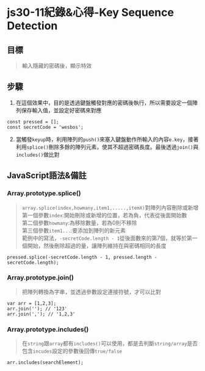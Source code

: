 # js30-11紀錄&心得-Key Sequence Detection
## 目標
>輸入隱藏的密碼後，顯示特效
## 步驟
1. 在這個效果中，目的是透過鍵盤觸發對應的密碼後執行，所以需要設定一個陣列保存輸入值，並設定好密碼來對應
```javascript=
const pressed = [];
const secretCode = 'wesbos';
```
2. 當觸發`keyup`時，利用陣列的`push()`來塞入鍵盤動作所輸入的內容`e.key`，接著利用`splice()`刪除多餘的陣列元素，使其不超過密碼長度。最後透過`join()`與`includes()`做比對
## JavaScript語法&備註
### Array.prototype.splice()
>`array.splice(index,howmany,item1,.....,itemX)`對陣列內容刪除或新增  
>第一個參數`index`:開始刪除或新增的位置，若為負，代表從後面開始數  
>第二個參數`howmany`:為移除數量，若為0則不移除  
>第三個參數`item1...`:要添加到陣列的新元素  
>範例中的寫法，`-secretCode.length - 1`從後面數來的第7個，就等於第一個開始，然後刪除超過的量，讓陣列維持在與密碼相同的長度
```javascript=
pressed.splice(-secretCode.length - 1, pressed.length - secretCode.length);
```
### Array.prototype.join()
>把陣列轉換為字串，並透過參數設定連接符號，才可以比對
```javascript=
var arr = [1,2,3];
arr.join(''); // '123'
arr.join(','); // '1,2,3'
```
### Array.prototype.includes()
>在`string`跟`array`都有`includes()`可以使用，都是去判斷`string/array`是否包含`incudes`設定的參數後回傳`true/false`
```javascript=
arr.includes(searchElement);
```